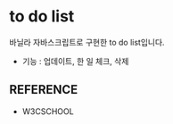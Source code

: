 # to do list
바닐라 자바스크립트로 구현한 to do list입니다.<br>
- 기능 : 업데이트, 한 일 체크, 삭제 <br>

## REFERENCE
- W3CSCHOOL
